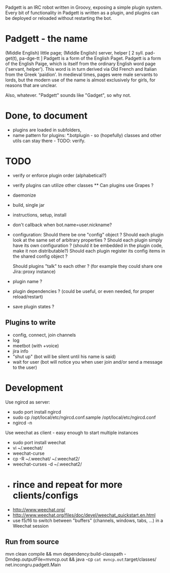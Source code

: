 Padgett is an IRC robot written in Groovy, exposing a simple plugin system.
Every bit of functionality in Padgett is written as a plugin, and plugins can be deployed or reloaded without restarting the bot.

Padgett - the name
==================

(Middle English) little page; (Middle English) server, helper
[ 2 syll. pad-get(t), pa-dge-tt ] Padgett is a form of the English Paget. Padgett is a form of the English Paige,
which is itself from the ordinary English word page ('servant, helper'). This word is in turn derived via Old French and Italian from the Greek 'paidion'.
In medieval times, pages were male servants to lords, but the modern use of the name is almost exclusively for girls, for reasons that are unclear.

Also, whatever. "Padgett" sounds like "Gadget", so why not.

Done, to document
=================
* plugins are loaded in subfolders,
* name pattern for plugins: *.botplugin - so (hopefully) classes and other utils can stay there - TODO: verify.

TODO
====
* verify or enforce plugin order (alphabetical?)
* verify plugins can utilize other classes
  ** Can plugins use Grapes ?
* daemonize
* build, single jar
* instructions, setup, install
* don't callback when bot.name=user.nickname?

* configuration:
  Should there be one "config" object ?
  Should each plugin look at the same set of arbitrary properties ?
  Should each plugin simply have its own configuration ? (should it be embedded in the plugin code, make it non distributable?)
  Should each plugin register its config items in the shared config object ?

  Should plugins "talk" to each other ?
  (for example they could share one Jira::proxy instance)

* plugin name ?
* plugin dependencies ? (could be useful, or even needed, for proper reload/restart)

* save plugin states ?

Plugins to write
----------------

* config, connect, join channels
* log
* meetbot (with +voice)
* jira info
* "shut up" (bot will be silent until his name is said)
* wait for user (bot will notice you when user join and/or send a message to the user)

Development
===========

Use ngircd as server:

 * sudo port install ngircd
 * sudo cp /opt/local/etc/ngircd.conf.sample /opt/local/etc/ngircd.conf
 * ngircd -n

Use weechat as client - easy enough to start multiple instances

 * sudo port install weechat
 * vi ~/.weechat/
 * weechat-curse
 * cp -R ~/.weechat/ ~/.weechat2/
 * weechat-curses -d ~/.weechat2/
 * # rince and repeat for more clients/configs
 * http://www.weechat.org/
 * http://www.weechat.org/files/doc/devel/weechat_quickstart.en.html
 * use f5/f6 to switch between "buffers" (channels, windows, tabs, ...) in a Weechat session


Run from source
---------------
mvn clean compile && mvn dependency:build-classpath -Dmdep.outputFile=mvncp.out && java -cp `cat mvncp.out`:target/classes/ net.incongru.padgett.Main

